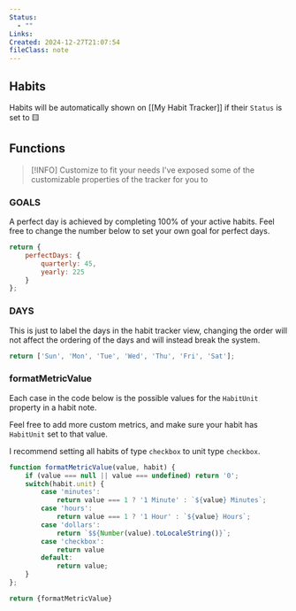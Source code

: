 ```yaml
---
Status:
  - ""
Links: 
Created: 2024-12-27T21:07:54
fileClass: note
---
```

## Habits
Habits will be automatically shown on [[My Habit Tracker]] if their `Status` is set to 🟨
## Functions

> [!INFO] Customize to fit your needs
> I've exposed some of the customizable properties of the tracker for you to 

### GOALS
A perfect day is achieved by completing 100% of your active habits. Feel free to change the number below to set your own goal for perfect days.

```js
return {
	perfectDays: {
		quarterly: 45,
		yearly: 225
	}
};
```
  
### DAYS
This is just to label the days in the habit tracker view, changing the order will not affect the ordering of the days and will instead break the system.

```js
return ['Sun', 'Mon', 'Tue', 'Wed', 'Thu', 'Fri', 'Sat'];
```
### formatMetricValue
Each case in the code below is the possible values for the `HabitUnit` property in a habit note.

Feel free to add more custom metrics, and make sure your habit has `HabitUnit` set to that value.

I recommend setting all habits of type `checkbox` to unit type `checkbox`.

```js
function formatMetricValue(value, habit) {
	if (value === null || value === undefined) return '0';
	switch(habit.unit) {
		case 'minutes':
			return value === 1 ? '1 Minute' : `${value} Minutes`;
		case 'hours':
			return value === 1 ? '1 Hour' : `${value} Hours`;
		case 'dollars':
			return `$${Number(value).toLocaleString()}`;
		case 'checkbox':
			return value
		default:
			return value;
	}
};

return {formatMetricValue}
```